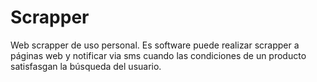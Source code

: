 # Scrapper
Web scrapper de uso personal. Es software puede realizar scrapper a páginas web y notificar via sms cuando las condiciones de un producto satisfasgan la búsqueda del usuario.
